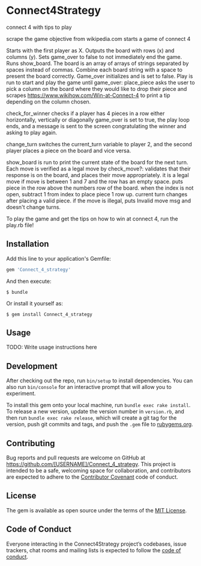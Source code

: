 # Connect4Strategy

connect 4 with tips to play

scrape the game objective from wikipedia.com starts a game of connect 4

Starts with the first player as X. Outputs the board with rows (x) and columns (y). Sets game_over to false to not immediately end the game. Runs show_board. The board is an array of arrays of strings separated by spaces instead of commas. Combine each board string with a space to present the board correctly. Game_over initializes and is set to false. Play is run to start and play the game until game_over: place_piece asks the user to pick a column on the board where they would like to drop their piece and scrapes https://www.wikihow.com/Win-at-Connect-4 to print a tip depending on the column chosen.

check_for_winner checks if a player has 4 pieces in a row either horizontally, vertically or diagonally game_over is set to true, the play loop ends, and a message is sent to the screen congratulating the winner and asking to play again.

change_turn switches the current_turn variable to player 2, and the second player places a piece on the board and vice versa.

show_board is run to print the current state of the board for the next turn. Each move is verified as a legal move by check_move?: validates that their response is on the board, and places their move appropriately. it is a legal move if move is between 1 and 7 and the row has an empty space. puts piece in the row above the numbers row of the board. when the index is not open, subtract 1 from index to place piece 1 row up. current turn changes after placing a valid piece. if the move is illegal, puts Invalid move msg and doesn't change turns.

To play the game and get the tips on how to win at connect 4, run the play.rb file!

## Installation

Add this line to your application's Gemfile:

```ruby
gem 'Connect_4_strategy'
```

And then execute:

    $ bundle

Or install it yourself as:

    $ gem install Connect_4_strategy

## Usage

TODO: Write usage instructions here

## Development

After checking out the repo, run `bin/setup` to install dependencies. You can also run `bin/console` for an interactive prompt that will allow you to experiment.

To install this gem onto your local machine, run `bundle exec rake install`. To release a new version, update the version number in `version.rb`, and then run `bundle exec rake release`, which will create a git tag for the version, push git commits and tags, and push the `.gem` file to [rubygems.org](https://rubygems.org).

## Contributing

Bug reports and pull requests are welcome on GitHub at https://github.com/[USERNAME]/Connect_4_strategy. This project is intended to be a safe, welcoming space for collaboration, and contributors are expected to adhere to the [Contributor Covenant](http://contributor-covenant.org) code of conduct.

## License

The gem is available as open source under the terms of the [MIT License](https://opensource.org/licenses/MIT).

## Code of Conduct

Everyone interacting in the Connect4Strategy project’s codebases, issue trackers, chat rooms and mailing lists is expected to follow the [code of conduct](https://github.com/[USERNAME]/Connect_4_strategy/blob/master/CODE_OF_CONDUCT.md).
